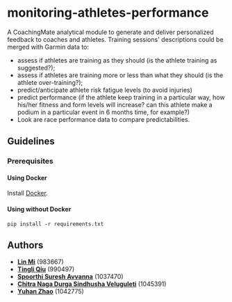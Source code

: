 # monitoring-athletes-performance
A CoachingMate analytical module to generate and deliver personalized feedback to coaches and athletes. Training sessions' descriptions could be 
merged with Garmin data to:
 - assess if athletes are training as they should (is the athlete training as suggested?);
 - assess if athletes are training more or less than what they should (is the athlete over-training?);
 - predict/anticipate athlete risk fatigue levels (to avoid injuries)
 - predict performance (if the athlete keep training in a particular way, how his/her fitness and form levels will increase?
 can this athlete make a podium in a particular event in 6 months time, for example?)
- Look are race performance data to compare predictabilities. 


## Guidelines

### Prerequisites

#### Using Docker
Install [Docker](https://docs.docker.com/get-docker/).

#### Using without Docker
```
pip install -r requirements.txt
```


## Authors
* [**Lin Mi**]() (983667) 
* [**Tingli Qiu**](https://github.com/qiutingli) (990497)
* [**Spoorthi Suresh Avvanna**](https://github.com/spoorthiavvanna) (1037470)
* [**Chitra Naga Durga Sindhusha Veluguleti**](https://github.com/sveluguleti) (1045391)
* [**Yuhan Zhao**](https://github.com/Zouyushui) (1042775)
